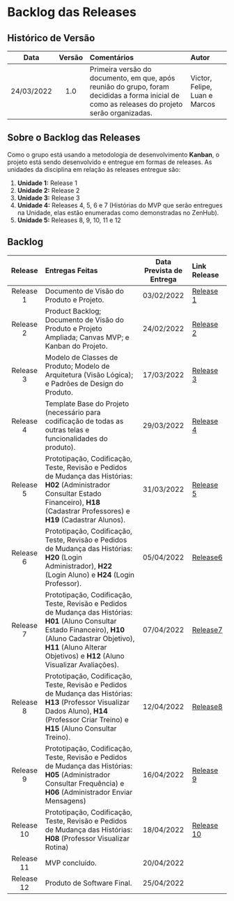 # Backlog das Releases

## Histórico de Versão

| Data | Versão | Comentários | Autor |
| :--: | :----: | :---------- | :---- |
| 24/03/2022 | 1.0 | Primeira versão do documento, em que, após reunião do grupo, foram decididas a forma inicial de como as releases do projeto serão organizadas. | Victor, Felipe, Luan e Marcos |

## Sobre o Backlog das Releases

Como o grupo está usando a metodologia de desenvolvimento **Kanban**, o projeto está sendo desenvolvido e entregue em formas de releases. As unidades da disciplina em relação às releases entregue são:
1. **Unidade 1:** Release 1
1. **Unidade 2:** Release 2
1. **Unidade 3:** Release 3
1. **Unidade 4:** Releases 4, 5, 6 e 7 (Histórias do MVP que serão entregues na Unidade, elas estão enumeradas como demonstradas no ZenHub).
1. **Unidade 5:** Releases 8, 9, 10, 11 e 12

## Backlog

| Release | Entregas Feitas | Data Prevista de Entrega | Link Release |
| :----: | :---------------- | :--------------------:  | :----------- |
| Release 1 | Documento de Visão do Produto e Projeto. | 03/02/2022 | [Release 1](https://github.com/FGAUnB-MDS-GM/2021.2-SoftFit/tree/4ca4be30d0fc6a5122e7d4a30e06f40dbdc463dc) |
| Release 2 | Product Backlog; Documento de Visão do Produto e Projeto Ampliada; Canvas MVP; e Kanban do Projeto. | 24/02/2022 | [Release 2](https://github.com/FGAUnB-MDS-GM/2021.2-SoftFit/tree/322274b70c60e1230a33a97db9525362da2416e6) |
| Release 3 | Modelo de Classes de Produto; Modelo de Arquitetura (Visão Lógica); e Padrões de Design do Produto. | 17/03/2022 | [Release 3](https://github.com/FGAUnB-MDS-GM/2021.2-SoftFit/tree/9ebc557a76c9e40706d699687b1caa8573d83aba) |
| Release 4 | Template Base do Projeto (necessário para codificação de todas as outras telas e funcionalidades do produto). | 29/03/2022 | [Release 4](https://github.com/FGAUnB-MDS-GM/2021.2-SoftFit/tree/release4) |
| Release 5 | Prototipação, Codificação, Teste, Revisão e Pedidos de Mudança das Histórias: **H02** (Administrador Consultar Estado Financeiro), **H18** (Cadastrar Professores) e **H19** (Cadastrar Alunos). | 31/03/2022 | [Release 5](https://github.com/FGAUnB-MDS-GM/2021.2-SoftFit/tree/release5.3) |
| Release 6 | Prototipação, Codificação, Teste, Revisão e Pedidos de Mudança das Histórias: **H20** (Login Administrador), **H22** (Login Aluno) e **H24** (Login Professor). | 05/04/2022 | [Release6](https://github.com/fgaunb-mds-gm/2021.2-softfit/tree/release5) |
| Release 7 | Prototipação, Codificação, Teste, Revisão e Pedidos de Mudança das Histórias: **H01** (Aluno Consultar Estado Financeiro), **H10** (Aluno Cadastrar Objetivo), **H11** (Aluno Alterar Objetivos) e **H12** (Aluno Visualizar Avaliações). | 07/04/2022 | [Release7](https://github.com/FGAUnB-MDS-GM/2021.2-SoftFit/tree/release7) |
| Release 8 | Prototipação, Codificação, Teste, Revisão e Pedidos de Mudança das Histórias: **H13** (Professor Visualizar Dados Aluno), **H14** (Professor Criar Treino) e **H15** (Aluno Consultar Treino). | 12/04/2022 | [Release8](https://github.com/FGAUnB-MDS-GM/2021.2-SoftFit/tree/bf8651334b62ceb2b8107ea7a9bf0b25e048cd2e) |
| Release 9 | Prototipação, Codificação, Teste, Revisão e Pedidos de Mudança das Histórias: **H05** (Administrador Consultar Frequência) e **H06** (Administrador Enviar Mensagens) | 16/04/2022 | [Release 9](https://github.com/FGAUnB-MDS-GM/2021.2-SoftFit/tree/release9) |
| Release 10 | Prototipação, Codificação, Teste, Revisão e Pedidos de Mudança das Histórias: **H08** (Professor Visualizar Rotina) | 18/04/2022 | [Release 10](https://github.com/FGAUnB-MDS-GM/2021.2-SoftFit/tree/release10) | 
| Release 11 | MVP concluído. | 20/04/2022 |
| Release 12 | Produto de Software Final. | 25/04/2022 |